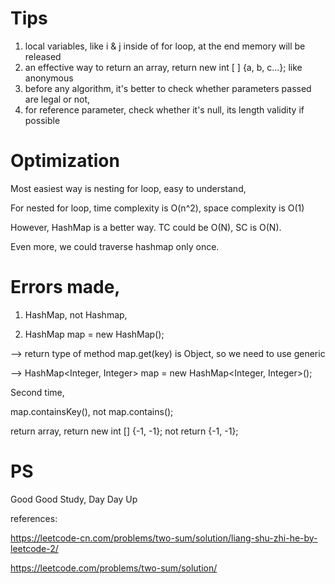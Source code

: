 # Tips

1. local variables, like i & j inside of for loop, at the end memory will be released
2. an effective way to return an array, return new int [ ] {a, b, c...}; like anonymous
3. before any algorithm, it's better to check whether parameters passed are legal or not,
4. for reference parameter, check whether it's null, its length validity if possible

# Optimization

Most easiest way is nesting for loop, easy to understand,

For nested for loop, time complexity is O(n^2), space complexity is O(1)

However, HashMap is a better way. TC could be O(N), SC is O(N).

Even more, we could traverse hashmap only once.

# Errors made,

1. HashMap, not Hashmap,

2. HashMap map = new HashMap();

--> return type of method map.get(key) is Object, so we need to use generic

--> HashMap<Integer, Integer> map = new HashMap<Integer, Integer>();

Second time,

map.containsKey(), not map.contains();

return array, return new int [] {-1, -1}; not return {-1, -1};
  
# PS

Good Good Study, Day Day Up

references:

https://leetcode-cn.com/problems/two-sum/solution/liang-shu-zhi-he-by-leetcode-2/

https://leetcode.com/problems/two-sum/solution/

